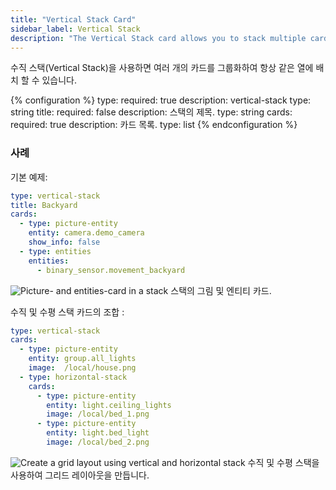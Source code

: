 ```yaml
---
title: "Vertical Stack Card"
sidebar_label: Vertical Stack
description: "The Vertical Stack card allows you to stack multiple cards together"
---
```


수직 스택(Vertical Stack)을 사용하면 여러 개의 카드를 그룹화하여 항상 같은 열에 배치 할 수 있습니다.

{% configuration %}
type:
  required: true
  description: vertical-stack
  type: string
title:
  required: false
  description: 스택의 제목.
  type: string
cards:
  required: true
  description: 카드 목록.
  type: list
{% endconfiguration %}

### 사례

기본 예제:

```yaml
type: vertical-stack
title: Backyard
cards:
  - type: picture-entity
    entity: camera.demo_camera
    show_info: false
  - type: entities
    entities:
      - binary_sensor.movement_backyard
```

<p class="img">
  <img src="/images/lovelace/lovelace_vertical-stack.png" alt="Picture- and entities-card in a stack">
  스택의 그림 및 엔티티 카드.
</p>

수직 및 수평 스택 카드의 조합 :

```yaml
type: vertical-stack
cards:
  - type: picture-entity
    entity: group.all_lights
    image:  /local/house.png
  - type: horizontal-stack
    cards:
      - type: picture-entity
        entity: light.ceiling_lights
        image: /local/bed_1.png
      - type: picture-entity
        entity: light.bed_light
        image: /local/bed_2.png
```

<p class="img">
  <img src="/images/lovelace/lovelace_vertical-horizontal-stack.png" alt="Create a grid layout using vertical and horizontal stack">
  수직 및 수평 스택을 사용하여 그리드 레이아웃을 만듭니다.
</p>
